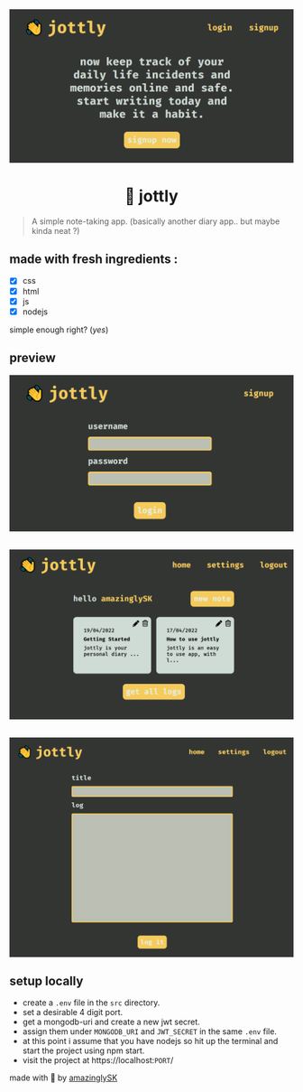 <img src = "./imgs/main.png"/>

<h1 align="center">👋 jottly</h1>

> A simple note-taking app. (basically another diary app.. but maybe kinda neat ?)

## made with fresh ingredients :

- [x] css
- [x] html
- [x] js
- [x] nodejs

simple enough right? (_yes_)

## preview

<div style = "display : flex; flex-direction : column; gap : 2rem;">
<img src = "./imgs/login.png"/>
<img src = "./imgs/dashboard.png"/>
<img src = "./imgs/new_note.png"/>
</div>

## setup locally

- create a `.env` file in the `src` directory.
- set a desirable 4 digit port.
- get a mongodb-uri and create a new jwt secret.
- assign them under `MONGODB_URI` and `JWT_SECRET` in the same `.env` file.
- at this point i assume that you have nodejs so hit up the terminal and start the project using npm start.
- visit the project at https://localhost:`PORT`/

made with 💖 by [amazinglySK](https://github.com/amazinglySK)
